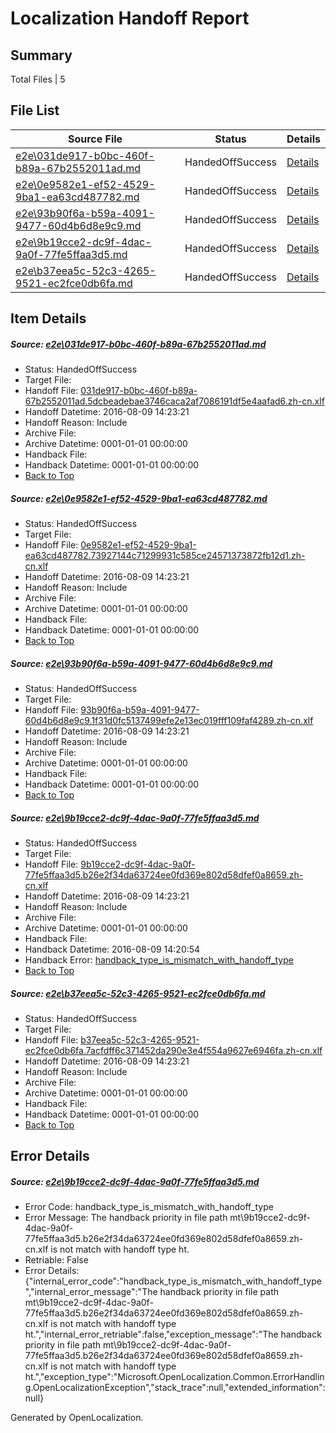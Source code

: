 # <a name='report-top'></a> Localization Handoff Report

## Summary
 Total Files | 5

## File List
 Source File | Status | Details 
 ----------- | ------ | ------- 
 [e2e\031de917-b0bc-460f-b89a-67b2552011ad.md](https://github.com/OpenLocalizationTestOrg/oltest/blob/66ee4f99a9e05858d2fcfc30cbc20beba3d57077/e2e/031de917-b0bc-460f-b89a-67b2552011ad.md) | HandedOffSuccess | [Details](#968a70206218686c36080940912e749bf97d294a1)
 [e2e\0e9582e1-ef52-4529-9ba1-ea63cd487782.md](https://github.com/OpenLocalizationTestOrg/oltest/blob/8176709ee79318caa6720b15f68d4c28c8a7af1c/e2e/0e9582e1-ef52-4529-9ba1-ea63cd487782.md) | HandedOffSuccess | [Details](#78222f7760397bff6bce19cdb4cd84b2aaf87da52)
 [e2e\93b90f6a-b59a-4091-9477-60d4b6d8e9c9.md](https://github.com/OpenLocalizationTestOrg/oltest/blob/66ee4f99a9e05858d2fcfc30cbc20beba3d57077/e2e/93b90f6a-b59a-4091-9477-60d4b6d8e9c9.md) | HandedOffSuccess | [Details](#60ab87d4591d1a39287590ebdd8752a641056b275)
 [e2e\9b19cce2-dc9f-4dac-9a0f-77fe5ffaa3d5.md](https://github.com/OpenLocalizationTestOrg/oltest/blob/8f083e8df9ce04fcc342fed2ae1f88fa2432517c/e2e/9b19cce2-dc9f-4dac-9a0f-77fe5ffaa3d5.md) | HandedOffSuccess | [Details](#8bd434459eaf60d9e1de3aa1ec428bf8dca8156e7)
 [e2e\b37eea5c-52c3-4265-9521-ec2fce0db6fa.md](https://github.com/OpenLocalizationTestOrg/oltest/blob/fd696ee3ed45fe3da77f51fa908a273b06e7f518/e2e/b37eea5c-52c3-4265-9521-ec2fce0db6fa.md) | HandedOffSuccess | [Details](#9bc37e9cfaa11e57431a9195627f0b02b14984938)

## Item Details
##### <a name='968a70206218686c36080940912e749bf97d294a1'></a> Source: [e2e\031de917-b0bc-460f-b89a-67b2552011ad.md](https://github.com/OpenLocalizationTestOrg/oltest/blob/66ee4f99a9e05858d2fcfc30cbc20beba3d57077/e2e/031de917-b0bc-460f-b89a-67b2552011ad.md)
* Status: HandedOffSuccess
* Target File: 
* Handoff File: [031de917-b0bc-460f-b89a-67b2552011ad.5dcbeadebae3746caca2af7086191df5e4aafad6.zh-cn.xlf](https://github.com/OpenLocalizationTestOrg/olhandoff-e2e/blob/a7584be407afc106913b034f7560dfee8b7fa482/ol-handoff/OpenLocalizationTestOrg/ol-test-zhcn/ci/031de917-b0bc-460f-b89a-67b2552011ad.5dcbeadebae3746caca2af7086191df5e4aafad6.zh-cn.xlf)
* Handoff Datetime: 2016-08-09 14:23:21
* Handoff Reason: Include
* Archive File: 
* Archive Datetime: 0001-01-01 00:00:00
* Handback File: 
* Handback Datetime: 0001-01-01 00:00:00
* [Back to Top](#report-top)

##### <a name='78222f7760397bff6bce19cdb4cd84b2aaf87da52'></a> Source: [e2e\0e9582e1-ef52-4529-9ba1-ea63cd487782.md](https://github.com/OpenLocalizationTestOrg/oltest/blob/8176709ee79318caa6720b15f68d4c28c8a7af1c/e2e/0e9582e1-ef52-4529-9ba1-ea63cd487782.md)
* Status: HandedOffSuccess
* Target File: 
* Handoff File: [0e9582e1-ef52-4529-9ba1-ea63cd487782.73927144c71299931c585ce24571373872fb12d1.zh-cn.xlf](https://github.com/OpenLocalizationTestOrg/olhandoff-e2e/blob/a7584be407afc106913b034f7560dfee8b7fa482/ol-handoff/OpenLocalizationTestOrg/ol-test-zhcn/ci/0e9582e1-ef52-4529-9ba1-ea63cd487782.73927144c71299931c585ce24571373872fb12d1.zh-cn.xlf)
* Handoff Datetime: 2016-08-09 14:23:21
* Handoff Reason: Include
* Archive File: 
* Archive Datetime: 0001-01-01 00:00:00
* Handback File: 
* Handback Datetime: 0001-01-01 00:00:00
* [Back to Top](#report-top)

##### <a name='60ab87d4591d1a39287590ebdd8752a641056b275'></a> Source: [e2e\93b90f6a-b59a-4091-9477-60d4b6d8e9c9.md](https://github.com/OpenLocalizationTestOrg/oltest/blob/66ee4f99a9e05858d2fcfc30cbc20beba3d57077/e2e/93b90f6a-b59a-4091-9477-60d4b6d8e9c9.md)
* Status: HandedOffSuccess
* Target File: 
* Handoff File: [93b90f6a-b59a-4091-9477-60d4b6d8e9c9.1f31d0fc5137499efe2e13ec019fff109faf4289.zh-cn.xlf](https://github.com/OpenLocalizationTestOrg/olhandoff-e2e/blob/a7584be407afc106913b034f7560dfee8b7fa482/ol-handoff/OpenLocalizationTestOrg/ol-test-zhcn/ci/93b90f6a-b59a-4091-9477-60d4b6d8e9c9.1f31d0fc5137499efe2e13ec019fff109faf4289.zh-cn.xlf)
* Handoff Datetime: 2016-08-09 14:23:21
* Handoff Reason: Include
* Archive File: 
* Archive Datetime: 0001-01-01 00:00:00
* Handback File: 
* Handback Datetime: 0001-01-01 00:00:00
* [Back to Top](#report-top)

##### <a name='8bd434459eaf60d9e1de3aa1ec428bf8dca8156e7'></a> Source: [e2e\9b19cce2-dc9f-4dac-9a0f-77fe5ffaa3d5.md](https://github.com/OpenLocalizationTestOrg/oltest/blob/8f083e8df9ce04fcc342fed2ae1f88fa2432517c/e2e/9b19cce2-dc9f-4dac-9a0f-77fe5ffaa3d5.md)
* Status: HandedOffSuccess
* Target File: 
* Handoff File: [9b19cce2-dc9f-4dac-9a0f-77fe5ffaa3d5.b26e2f34da63724ee0fd369e802d58dfef0a8659.zh-cn.xlf](https://github.com/OpenLocalizationTestOrg/olhandoff-e2e/blob/a7584be407afc106913b034f7560dfee8b7fa482/ol-handoff/OpenLocalizationTestOrg/ol-test-zhcn/ci/9b19cce2-dc9f-4dac-9a0f-77fe5ffaa3d5.b26e2f34da63724ee0fd369e802d58dfef0a8659.zh-cn.xlf)
* Handoff Datetime: 2016-08-09 14:23:21
* Handoff Reason: Include
* Archive File: 
* Archive Datetime: 0001-01-01 00:00:00
* Handback File: 
* Handback Datetime: 2016-08-09 14:20:54
* Handback Error: [handback_type_is_mismatch_with_handoff_type](#8bd434459eaf60d9e1de3aa1ec428bf8dca8156e7handback_type_is_mismatch_with_handoff_type)
* [Back to Top](#report-top)

##### <a name='9bc37e9cfaa11e57431a9195627f0b02b14984938'></a> Source: [e2e\b37eea5c-52c3-4265-9521-ec2fce0db6fa.md](https://github.com/OpenLocalizationTestOrg/oltest/blob/fd696ee3ed45fe3da77f51fa908a273b06e7f518/e2e/b37eea5c-52c3-4265-9521-ec2fce0db6fa.md)
* Status: HandedOffSuccess
* Target File: 
* Handoff File: [b37eea5c-52c3-4265-9521-ec2fce0db6fa.7acfdff6c371452da290e3e4f554a9627e6946fa.zh-cn.xlf](https://github.com/OpenLocalizationTestOrg/olhandoff-e2e/blob/a7584be407afc106913b034f7560dfee8b7fa482/ol-handoff/OpenLocalizationTestOrg/ol-test-zhcn/ci/b37eea5c-52c3-4265-9521-ec2fce0db6fa.7acfdff6c371452da290e3e4f554a9627e6946fa.zh-cn.xlf)
* Handoff Datetime: 2016-08-09 14:23:21
* Handoff Reason: Include
* Archive File: 
* Archive Datetime: 0001-01-01 00:00:00
* Handback File: 
* Handback Datetime: 0001-01-01 00:00:00
* [Back to Top](#report-top)


## Error Details
##### <a name='8bd434459eaf60d9e1de3aa1ec428bf8dca8156e7handback_type_is_mismatch_with_handoff_type'></a> Source: [e2e\9b19cce2-dc9f-4dac-9a0f-77fe5ffaa3d5.md](#8bd434459eaf60d9e1de3aa1ec428bf8dca8156e7)
* Error Code: handback_type_is_mismatch_with_handoff_type
* Error Message: The handback priority in file path mt\9b19cce2-dc9f-4dac-9a0f-77fe5ffaa3d5.b26e2f34da63724ee0fd369e802d58dfef0a8659.zh-cn.xlf is not match with handoff type ht.
* Retriable: False
* Error Details: {"internal_error_code":"handback_type_is_mismatch_with_handoff_type","internal_error_message":"The handback priority in file path mt\\9b19cce2-dc9f-4dac-9a0f-77fe5ffaa3d5.b26e2f34da63724ee0fd369e802d58dfef0a8659.zh-cn.xlf is not match with handoff type ht.","internal_error_retriable":false,"exception_message":"The handback priority in file path mt\\9b19cce2-dc9f-4dac-9a0f-77fe5ffaa3d5.b26e2f34da63724ee0fd369e802d58dfef0a8659.zh-cn.xlf is not match with handoff type ht.","exception_type":"Microsoft.OpenLocalization.Common.ErrorHandling.OpenLocalizationException","stack_trace":null,"extended_information":null}


Generated by OpenLocalization.
